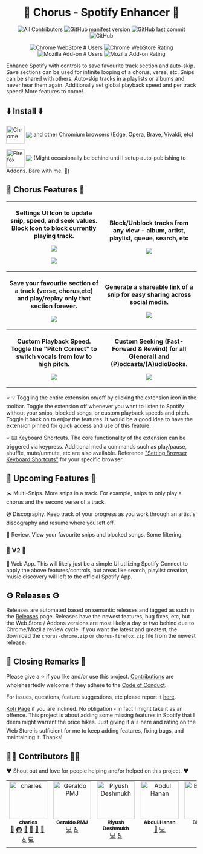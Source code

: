<h1 align="center">💃 Chorus - Spotify Enhancer 💃</h1>

<p align="center">
  <img alt="All Contributors" src="https://img.shields.io/github/all-contributors/cdrani/chorus/develop?style=flat-square">
  <img alt="GitHub manifest version" src="https://img.shields.io/github/package-json/v/cdrani/chorus?style=flat-square">
  <img alt="GitHub last commit" src="https://img.shields.io/github/last-commit/cdrani/chorus?style=flat-square">
  <img alt="GitHub" src="https://img.shields.io/github/license/cdrani/chorus?style=flat-square">
</p>

<p align="center">
  <img alt="Chrome WebStore # Users" src="https://img.shields.io/chrome-web-store/users/jfnjmnapkhdbaidedlbdcmhiphfjljcd?label=Chrome%20Users&style=flat-square">
  <img alt="Chrome WebStore Rating" src="https://img.shields.io/chrome-web-store/rating/jfnjmnapkhdbaidedlbdcmhiphfjljcd?label=Chrome%20Rating&style=flat-square">

  <img alt="Mozilla Add-on # Users" src="https://img.shields.io/amo/users/chorus-spotify-enhancer?label=FireFox%20Users&style=flat-square">
  <img alt="Mozilla Add-on Rating" src="https://img.shields.io/amo/rating/chorus-spotify-enhancer?label=FireFox%20Rating&style=flat-square">
<p/>

Enhance Spotify with controls to save favourite track section and auto-skip. Save sections can be used for infinite looping of a chorus, verse, etc. Snips can be shared with others. Auto-skip tracks in a playlists or albums and never hear them again. Additionally set global playback speed and per track speed! More features to come!


## ⬇️ **Install** ⬇️

[link-chrome]: https://chrome.google.com/webstore/detail/cdrani/jfnjmnapkhdbaidedlbdcmhiphfjljcd 'Version published on Chrome Web Store'
[<img src="https://raw.githubusercontent.com/alrra/browser-logos/90fdf03c/src/chrome/chrome.svg" width="48" alt="Chrome" valign="middle">][link-chrome] [<img valign="middle" src="https://img.shields.io/chrome-web-store/v/jfnjmnapkhdbaidedlbdcmhiphfjljcd?label=%20">][link-chrome] and other Chromium browsers (Edge, Opera, Brave, Vivaldi, [etc](https://en.wikipedia.org/wiki/Chromium_(web_browser)#Active))


[link-firefox]: https://addons.mozilla.org/firefox/addon/chorus-spotify-enhancer/ 'Version published on Mozilla Add-ons'
[<img src="https://raw.githubusercontent.com/alrra/browser-logos/90fdf03c/src/firefox/firefox.svg" width="48" alt="Firefox" valign="middle">][link-firefox] [<img valign="middle" src="https://img.shields.io/amo/v/chorus-spotify-enhancer.svg?label=%20">][link-firefox] (Might occasionally be behind until I setup auto-publishing to Addons. Bare with me. 🐻)



## **🎉 Chorus Features 🎉**

<table>
  <tr>
    <th width="50%">
			<p>Settings UI Icon to update snip, speed, and seek values. Block Icon to block currently playing track.
			<p><img src="https://github.com/cdrani/chorus/assets/18746599/91c1025f-a44b-4346-818f-64901534de49"/>
      <p><img src="https://github.com/cdrani/chorus/assets/18746599/2a67e47b-59e9-4e24-b51a-8b5e8b47d659"/>
		<th width="50%">
      <p>Block/Unblock tracks from any view - album, artist, playlist, queue, search, etc
			<p><img src="https://github.com/cdrani/chorus/assets/18746599/4b577f8c-fa39-4d7d-aca4-fca3f04fdff4"/>
	<tr>
		<th width="50%">
			<p>Save your favourite section of a track (verse, chorus,etc) and play/replay only that section forever.
			<p><img src="https://github.com/cdrani/chorus/assets/18746599/4f512ac0-ca27-46dc-897c-648dc9ba3a31"/>
		<th width="50%">
      <p>Generate a shareable link of a snip for easy sharing across social media.
      <p><img src="https://github.com/cdrani/chorus/assets/18746599/4f512ac0-ca27-46dc-897c-648dc9ba3a31"/>
	<tr>
		<th width="50%">
      <p>Custom Playback Speed. Toggle the "Pitch Correct" to switch vocals from low to high pitch.
			<p><img src="https://github.com/cdrani/chorus/assets/18746599/86e7d1e6-d625-46d4-80ef-d7f503999a18"/>
    <th width="50%">
			<p>Custom Seeking (Fast-Forward & Rewind) for all G(eneral) and (P)odcasts/(A)udioBooks.
			<p><img src="https://github.com/cdrani/chorus/assets/18746599/714c1229-9252-4d8c-b07d-70f28cfa01db"/>
</table>

⭐ 💡 Toggling the entire extension on/off by clicking the extension icon in the toolbar. Toggle the extension off whenever you want to listen to Spotify without your snips, blocked songs, or custom playback speeds and pitch. Toggle it back on to enjoy the features. It would be a good idea to have the extension pinned for quick access and use of this feature.

⭐ ⌨️ Keyboard Shortcuts. The core functionality of the extension can be triggered via keypress. Additional media commands such as play/pause, shuffle, mute/unmute, etc are also available. Reference ["Setting Browser Keyboard Shortcuts"](https://www.makeuseof.com/open-browser-extensions-keyboard-shortcut/) for your specific browser.

## 📆 **Upcoming Features** 📆

✂️ Multi-Snips. More snips in a track. For example, snips to only play a chorus and the second verse of a track.

💿 Discography. Keep track of your progress as you work through an artist's discography and resume where you left off.

📓 Review. View your favourite snips and blocked songs. Some filtering.


### 🎀 **V2** 🎀

📱 Web App. This will likely just be a simple UI utilizing Spotify Connect to apply the above features/controls, but areas like search, playlist creation, music discovery will left to the official Spotify App.


## ⚙️ **Releases** ⚙️

Releases are automated based on semantic releases and tagged as such in the [Releases](https://github.com/cdrani/chorus/releases) page. Releases have the newest features, bug fixes, etc, but the Web Store / Addons versions are most likely a day or two behind due to Chrome/Mozilla review cycle. If you want the latest and greatest, the download the `chorus-chrome.zip` or `chorus-firefox.zip` file from the newest release.


## 👋 **Closing Remarks** 👋

Please give a ⭐ if you like and/or use this project. [Contributions](./contributing.md) are wholeheartedly welcome if they adhere to the [Code of Conduct](./code_of_conduct.md).

For issues, questions, feature suggestions, etc please report it [here](https://github.com/cdrani/chorus/issues/new/choose).

[Kofi Page](https://ko-fi.com/cdrani) if you are inclined. No obligation - in fact I might take it as an offence. This project is about adding some missing features in Spotify that I deem might warrant the price hikes. Just giving it a :star: here and rating on the Web Store is sufficient for me to keep adding features, fixing bugs, and maintaining it. Thanks!


## 👷‍♀️ **Contributors** 👷‍♂️

:heart: Shout out and love for people helping and/or helped on this project. :heart:

<!-- ALL-CONTRIBUTORS-LIST:START - Do not remove or modify this section -->
<!-- prettier-ignore-start -->
<!-- markdownlint-disable -->
<table>
  <tbody>
    <tr>
      <td align="center" valign="top" width="14.28%"><a href="http://cdrani.dev"><img src="https://avatars.githubusercontent.com/u/18746599?v=4?s=100" width="100px;" alt="charles"/><br /><sub><b>charles</b></sub></a><br /><a href="#ideas-cdrani" title="Ideas, Planning, & Feedback">🤔</a> <a href="#infra-cdrani" title="Infrastructure (Hosting, Build-Tools, etc)">🚇</a> <a href="#design-cdrani" title="Design">🎨</a> <a href="https://github.com/cdrani/chorus/pulls?q=is%3Apr+reviewed-by%3Acdrani" title="Reviewed Pull Requests">👀</a> <a href="https://github.com/cdrani/chorus/issues?q=author%3Acdrani" title="Bug reports">🐛</a> <a href="https://github.com/cdrani/chorus/commits?author=cdrani" title="Documentation">📖</a> <a href="#a11y-cdrani" title="Accessibility">️️️️♿️</a> <a href="https://github.com/cdrani/chorus/commits?author=cdrani" title="Code">💻</a></td>
      <td align="center" valign="top" width="14.28%"><a href="https://github.com/geraldopmj"><img src="https://avatars.githubusercontent.com/u/81118137?v=4?s=100" width="100px;" alt="Geraldo PMJ"/><br /><sub><b>Geraldo PMJ</b></sub></a><br /><a href="https://github.com/cdrani/chorus/commits?author=geraldopmj" title="Code">💻</a> <a href="#a11y-geraldopmj" title="Accessibility">️️️️♿️</a></td>
      <td align="center" valign="top" width="14.28%"><a href="https://github.com/Piyush-Deshmukh"><img src="https://avatars.githubusercontent.com/u/99667276?v=4?s=100" width="100px;" alt="Piyush Deshmukh"/><br /><sub><b>Piyush Deshmukh</b></sub></a><br /><a href="https://github.com/cdrani/chorus/commits?author=Piyush-Deshmukh" title="Code">💻</a> <a href="#a11y-Piyush-Deshmukh" title="Accessibility">️️️️♿️</a></td>
      <td align="center" valign="top" width="14.28%"><a href="http://ahmohil.github.io/portfolio"><img src="https://avatars.githubusercontent.com/u/53046043?v=4?s=100" width="100px;" alt="Abdul Hanan"/><br /><sub><b>Abdul Hanan</b></sub></a><br /><a href="#design-ahmohil" title="Design">🎨</a> <a href="https://github.com/cdrani/chorus/commits?author=ahmohil" title="Code">💻</a></td>
      <td align="center" valign="top" width="14.28%"><a href="https://github.com/kasai2210"><img src="https://avatars.githubusercontent.com/u/62685221?v=4?s=100" width="100px;" alt="Bhoopen"/><br /><sub><b>Bhoopen</b></sub></a><br /><a href="https://github.com/cdrani/chorus/commits?author=kasai2210" title="Documentation">📖</a> <a href="https://github.com/cdrani/chorus/commits?author=kasai2210" title="Code">💻</a></td>
    </tr>
  </tbody>
</table>

<!-- markdownlint-restore -->
<!-- prettier-ignore-end -->

<!-- ALL-CONTRIBUTORS-LIST:END -->
<!-- prettier-ignore-start -->
<!-- markdownlint-disable -->

<!-- markdownlint-restore -->
<!-- prettier-ignore-end -->

<!-- ALL-CONTRIBUTORS-LIST:END -->
